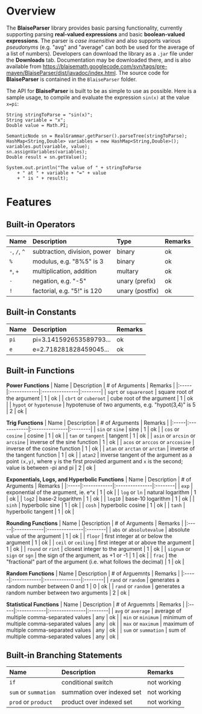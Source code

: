 # Overview #
The **BlaiseParser** library provides basic parsing functionality, currently supporting parsing **real-valued expressions** and basic **boolean-valued expressions**. The parser is _case insensitive_ and also supports various _pseudonyms_ (e.g. "avg" and "average" can both be used for the average of a list of numbers). Developers can download the library as a `.jar` file under the **Downloads** tab. Documentation may be downloaded there, and is also available from https://blaisemath.googlecode.com/svn/tags/pre-maven/BlaiseParser/dist/javadoc/index.html. The source code for **BlaiseParser** is contained in the `BlaiseParser` folder.

The API for **BlaiseParser** is built to be as simple to use as possible. Here is a sample usage, to compile and evaluate the expression `sin(x)` at the value `x=pi`:
```
String stringToParse = "sin(x)";
String variable = "x";
Double value = Math.PI;

SemanticNode sn = RealGrammar.getParser().parseTree(stringToParse);
HashMap<String,Double> variables = new HashMap<String,Double>();
variables.put(variable, value);
sn.assignVariables(variables);
Double result = sn.getValue();

System.out.println("The value of " + stringToParse 
    + " at " + variable + "=" + value
    + " is " + result);
```

# Features #

## Built-in Operators ##

| Name | Description | Type | Remarks |
|:-----|:------------|:-----|:--------|
| `-`, `/`, `^` | subtraction, division, power | binary | ok      |
| `%`  | modulus, e.g. "8%5" is 3 | binary | ok      |
| `*`, `+` | multiplication, addition | multary | ok      |
| `-`  | negation, e.g. "-5" | unary (prefix) | ok      |
| `!`  | factorial, e.g. "5!" is 120 | unary (postfix) | ok      |

## Built-in Constants ##

| Name | Description | Remarks |
|:-----|:------------|:--------|
| `pi` | pi=3.141592653589793... | ok      |
| `e`  | e=2.718281828459045... | ok      |

## Built-in Functions ##

**Power Functions**
| Name | Description | # of Arguments | Remarks |
|:-----|:------------|:---------------|:--------|
| `sqrt` or `squareroot` | square root of the argument | 1              | ok      |
| `cbrt` or `cuberoot` | cube root of the argument | 1              | ok      |
| `hypot` or `hypotenuse` | hypotenuse of two arguments, e.g. "hypot(3,4)" is 5 | 2              | ok      |

**Trig Functions**
| Name | Description | # of Arguments | Remarks |
|:-----|:------------|:---------------|:--------|
| `sin` or `sine` | sine        | 1              | ok      |
| `cos` or `cosine` | cosine      | 1              | ok      |
| `tan` or `tangent` | tangent     | 1              | ok      |
| `asin` or `arcsin` or `arcsine` | inverse of the sine function | 1              | ok      |
| `acos` or `arccos` or `arccosine` | inverse of the cosine function | 1              | ok      |
| `atan` or `arctan` or `arctan` | inverse of the tangent function | 1              | ok      |
| `atan2` | inverse tangent of the argument as a point `(x,y)`, where `y` is the first provided argument and `x` is the second; value is between -pi and pi | 2              | ok      |

**Exponentials, Logs, and Hyperbolic Functions**
| Name | Description | # of Arguments | Remarks |
|:-----|:------------|:---------------|:--------|
| `exp` | exponential of the argument, ie. e^x | 1              | ok      |
| `log` or `ln` | natural logarithm | 1              | ok      |
| `log2` | base-2 logarithm | 1              | ok      |
| `log10` | base-10 logarithm | 1              | ok      |
| `sinh` | hyperbolic sine | 1              | ok      |
| `cosh` | hyperbolic cosine | 1              | ok      |
| `tanh` | hyperbolic tangent | 1              | ok      |

**Rounding Functions**
| Name | Description | # of Arguments | Remarks |
|:-----|:------------|:---------------|:--------|
| `abs` or `absolutevalue` | absolute value of the argument | 1              | ok      |
| `floor` | first integer at or below the argument | 1              | ok      |
| `ceil` or `ceiling` | first integer at or above the argument | 1              | ok      |
| `round` or `rint` | closest integer to the argument | 1              | ok      |
| `signum` or `sign` or `sgn` | the sign of the argument, as +1 or -1 | 1              | ok      |
| `frac` | the "fractional" part of the argument (i.e. what follows the decimal) | 1              | ok      |

**Random Functions**
| Name | Description | # of Arguemnts | Remarks |
|:-----|:------------|:---------------|:--------|
| `rand` or `random` | generates a random number between 0 and 1 | 0              | ok      |
| `rand` or `random` | generates a random number between two arguments | 2              | ok      |

**Statistical Functions**
| Name | Description | # of Arguemnts | Remarks |
|:-----|:------------|:---------------|:--------|
| `avg` or `average` | average of multiple comma-separated values | any            | ok      |
| `min` or `minimum` | minimum of multiple comma-separated values | any            | ok      |
| `max` or `maximum` | maximum of multiple comma-separated values | any            | ok      |
| `sum` or `summation` | sum of multiple comma-separated values | any            | ok      |

## Built-in Branching Statements ##

| Name | Description | Remarks |
|:-----|:------------|:--------|
| `if` | conditional switch | not working |
| `sum` or `summation` | summation over indexed set | not working |
| `prod` or `product` | product over indexed set | not working |